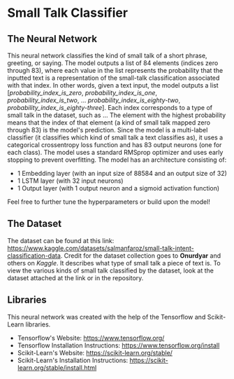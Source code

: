 # Small Talk Classifier

## The Neural Network
This neural network classifies the kind of small talk of a short phrase, greeting, or saying. The model outputs a list of 84 elements (indices zero through 83), where each value in the list represents the probability that the inputted text is a representation of the small-talk classification associated with that index. In other words, given a text input, the model outputs a list [*probability_index_is_zero*, *probability_index_is_one*, *probability_index_is_two*, ... *probability_index_is_eighty-two*, *probability_index_is_eighty-three*]. Each index corresponds to a type of small talk in the dataset, such as ... The element with the highest probability means that the index of that element (a kind of small talk mapped zero through 83) is the model's prediction. Since the model is a multi-label classifier (it classifies which kind of small talk a text classifies as), it uses a categorical crossentropy loss function and has 83 output neurons (one for each class). The model uses a standard RMSprop optimizer and uses early stopping to prevent overfitting. The model has an architecture consisting of:
- 1 Embedding layer (with an input size of 88584 and an output size of 32) 
- 1 LSTM layer (with 32 input neurons)
- 1 Output layer (with 1 output neuron and a sigmoid activation function)

Feel free to further tune the hyperparameters or build upon the model!

## The Dataset
The dataset can be found at this link: https://www.kaggle.com/datasets/salmanfaroz/small-talk-intent-classification-data. Credit for the dataset collection goes to **Onurdyar** and others on *Kaggle*. It describes what type of small talk a piece of text is. To view the various kinds of small talk classified by the dataset, look at the dataset attached at the link or in the repository.

## Libraries
This neural network was created with the help of the Tensorflow and Scikit-Learn libraries.
- Tensorflow's Website: https://www.tensorflow.org/
- Tensorflow Installation Instructions: https://www.tensorflow.org/install
- Scikit-Learn's Website: https://scikit-learn.org/stable/
- Scikit-Learn's Installation Instructions: https://scikit-learn.org/stable/install.html
